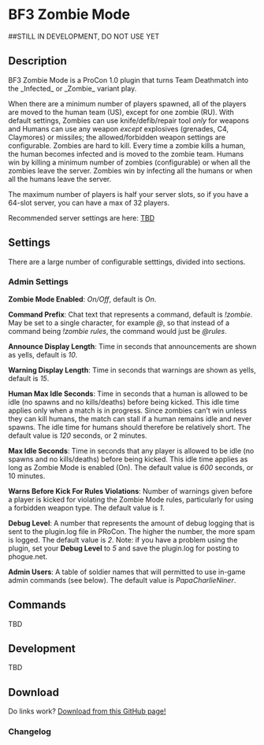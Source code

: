 BF3 Zombie Mode
===============

##STILL IN DEVELOPMENT, DO NOT USE YET

<h2>Description</h2>

<p>BF3 Zombie Mode is a ProCon 1.0 plugin that turns Team Deathmatch into the _Infected_ or _Zombie_ variant play.</p>

<p>When there are a minimum number of players spawned, all of the players are moved to the human team (US), except for one zombie (RU). With default settings, Zombies can use knife/defib/repair tool <i>only</i> for weapons and Humans can use any weapon <i>except</i> explosives (grenades, C4, Claymores) or missiles; the allowed/forbidden weapon settings are configurable. Zombies are hard to kill. Every time a zombie kills a human, the human becomes infected and is moved to the zombie team. Humans win by killing a minimum number of zombies (configurable) or when all the zombies leave the server. Zombies win by infecting all the humans or when all the humans leave the server.</p>

<p>The maximum number of players is half your server slots, so if you have a 64-slot server, you can have a max of 32 players.</p>

Recommended server settings are here: <a href="http://www.phogue.net/forumvb/forum.php">TBD</a>

<h2>Settings</h2>
<p>There are a large number of configurable setttings, divided into sections.</p>

<h3>Admin Settings</h3>
<p><b>Zombie Mode Enabled</b>: <i>On/Off</i>, default is <i>On</i>.</p>

<p><b>Command Prefix</b>: Chat text that represents a command, default is <i>!zombie</i>. May be set to a single character, for example <i>@</i>, so that instead of a command being <i>!zombie rules</i>, the command would just be <i>@rules</i>.</p>

<p><b>Announce Display Length</b>: Time in seconds that announcements are shown as yells, default is <i>10</i>.</p>

<p><b>Warning Display Length</b>: Time in seconds that warnings are shown as yells, default is <i>15</i>.</p>

<p><b>Human Max Idle Seconds</b>: Time in seconds that a human is allowed to be idle (no spawns and no kills/deaths) before being kicked. This idle time applies only when a match is in progress. Since zombies can't win unless they can kill humans, the match can stall if a human remains idle and never spawns. The idle time for humans should therefore be relatively short. The default value is <i>120</i> seconds, or 2 minutes.</p>

<p><b>Max Idle Seconds</b>: Time in seconds that any player is allowed to be idle (no spawns and no kills/deaths) before being kicked. This idle time applies as long as Zombie Mode is enabled (On). The default value is <i>600</i> seconds, or 10 minutes.</p>

<p><b>Warns Before Kick For Rules Violations</b>: Number of warnings given before a player is kicked for violating the Zombie Mode rules, particularly for using a forbidden weapon type. The default value is <i>1</i>.</p>

<p><b>Debug Level</b>: A number that represents the amount of debug logging  that is sent to the plugin.log file in PRoCon. The higher the number, the more spam is logged. The default value is <i>2</i>. Note: if you have a problem using the plugin, set your <b>Debug Level</b> to <i>5</i> and save the plugin.log for posting to phogue.net.</p>

<p><b>Admin Users</b>: A table of soldier names that will permitted to use in-game admin commands (see below). The default value is <i>PapaCharlieNiner</i>.</p>

<h2>Commands</h2>
<p>TBD</p>

<h2>Development</h2>
<p>TBD</p>

<h2>Download</h2>

<p>Do links work? <a href=https://github.com/m4xxd3v/BF3ZombieMode/downloads>Download from this GitHub page!</a></p>

<h3>Changelog</h3>


